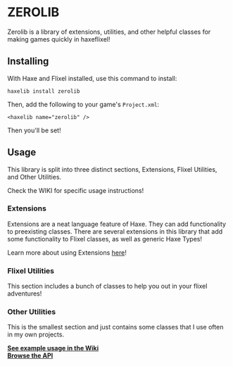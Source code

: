 # ZEROLIB

Zerolib is a library of extensions, utilities, and other helpful classes for making games quickly in haxeflixel!

## Installing
With Haxe and Flixel installed, use this command to install:
```
haxelib install zerolib
``` 
Then, add the following to your game's `Project.xml`:
```
<haxelib name="zerolib" />
```
Then you'll be set!

## Usage
This library is split into three distinct sections, Extensions, Flixel Utilities, and Other Utilities.

Check the WIKI for specific usage instructions!

### Extensions
Extensions are a neat language feature of Haxe. They can add functionality to preexisting classes. There are several extensions in this library that add some functionality to Flixel classes, as well as generic Haxe Types!

Learn more about using Extensions [here](https://github.com/01010111/zerolib/wiki/Extensions)!

### Flixel Utilities
This section includes a bunch of classes to help you out in your flixel adventures!

### Other Utilities
This is the smallest section and just contains some classes that I use often in my own projects.

**[See example usage in the Wiki](https://github.com/01010111/zerolib/wiki)**  
**[Browse the API](http://01010111.com/zerolib/)**